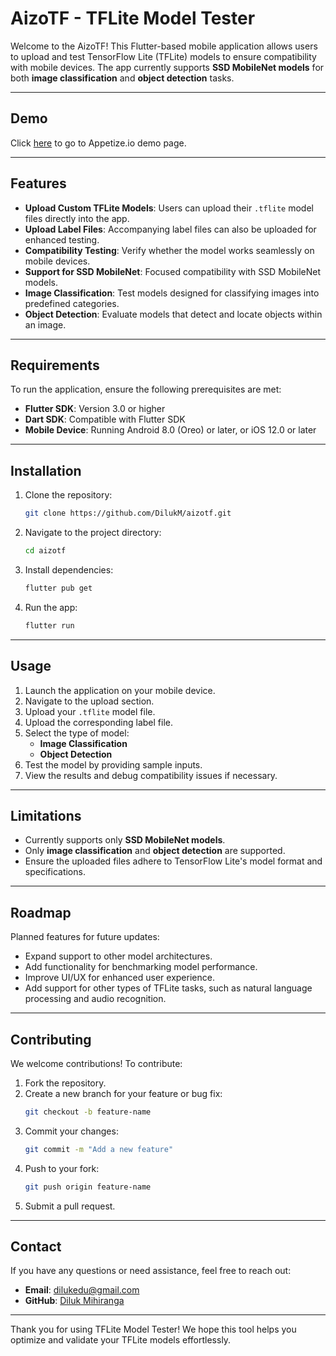 # AizoTF - TFLite Model Tester

Welcome to the AizoTF! This Flutter-based mobile application allows users to upload and test TensorFlow Lite (TFLite) models to ensure compatibility with mobile devices. The app currently supports **SSD MobileNet models** for both **image classification** and **object detection** tasks.

---

## Demo
Click [here](https://appetize.io/app/b_cbzngsphkxfsu5uqhmz2jmfnea) to go to Appetize.io demo page.

---

## Features

- **Upload Custom TFLite Models**: Users can upload their `.tflite` model files directly into the app.
- **Upload Label Files**: Accompanying label files can also be uploaded for enhanced testing.
- **Compatibility Testing**: Verify whether the model works seamlessly on mobile devices.
- **Support for SSD MobileNet**: Focused compatibility with SSD MobileNet models.
- **Image Classification**: Test models designed for classifying images into predefined categories.
- **Object Detection**: Evaluate models that detect and locate objects within an image.

---

## Requirements

To run the application, ensure the following prerequisites are met:

- **Flutter SDK**: Version 3.0 or higher
- **Dart SDK**: Compatible with Flutter SDK
- **Mobile Device**: Running Android 8.0 (Oreo) or later, or iOS 12.0 or later

---

## Installation

1. Clone the repository:
   ```bash
   git clone https://github.com/DilukM/aizotf.git
   ```
2. Navigate to the project directory:
   ```bash
   cd aizotf
   ```
3. Install dependencies:
   ```bash
   flutter pub get
   ```
4. Run the app:
   ```bash
   flutter run
   ```

---

## Usage

1. Launch the application on your mobile device.
2. Navigate to the upload section.
3. Upload your `.tflite` model file.
4. Upload the corresponding label file.
5. Select the type of model:
   - **Image Classification**
   - **Object Detection**
6. Test the model by providing sample inputs.
7. View the results and debug compatibility issues if necessary.

---

## Limitations

- Currently supports only **SSD MobileNet models**.
- Only **image classification** and **object detection** are supported.
- Ensure the uploaded files adhere to TensorFlow Lite's model format and specifications.

---

## Roadmap

Planned features for future updates:

- Expand support to other model architectures.
- Add functionality for benchmarking model performance.
- Improve UI/UX for enhanced user experience.
- Add support for other types of TFLite tasks, such as natural language processing and audio recognition.

---

## Contributing

We welcome contributions! To contribute:

1. Fork the repository.
2. Create a new branch for your feature or bug fix:
   ```bash
   git checkout -b feature-name
   ```
3. Commit your changes:
   ```bash
   git commit -m "Add a new feature"
   ```
4. Push to your fork:
   ```bash
   git push origin feature-name
   ```
5. Submit a pull request.

---


## Contact

If you have any questions or need assistance, feel free to reach out:

- **Email**: dilukedu@gmail.com
- **GitHub**: [Diluk Mihiranga](https://github.com/DilukM)

---

Thank you for using TFLite Model Tester! We hope this tool helps you optimize and validate your TFLite models effortlessly.

